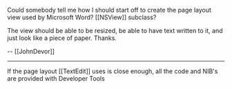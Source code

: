 Could somebody tell me how I should start off to create the page layout view used by Microsoft Word? [[NSView]] subclass?

The view should be able to be resized, be able to have text written to it, and just look like a piece of paper. Thanks.

-- [[JohnDevor]]

----

If the page layout [[TextEdit]] uses is close enough, all the code and NIB's are provided with Developer Tools